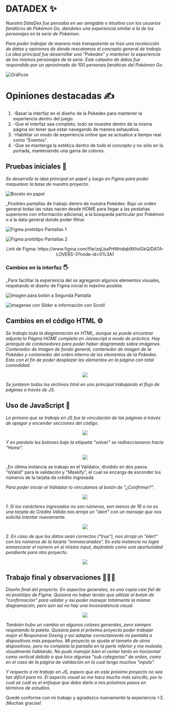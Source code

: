 # DATADEX ✨

_Nuestra DataDex fue pensaba en ser amigable e intuitiva con los usuarios fanáticos de Pokémon Go, dándoles una experiencia similar a la de los personajes en la serie de Pokémon._

_Para poder trabajar de manera más transparente se hizo una recolección de datos y opiniones de donde rescatamos el concepto general de trabajo. La idea principal fue desarrollar una "Pokedex" y mantener la experiencia de los mismos personajes de la serie. Este catastro de datos fue respondido por un aproximado de 100 personas fanáticas del Pokémon Go._

![Gráficos ](https://github.com/tanimikyu/Data-Lovers--Pokemon/blob/master/src/images/datos.jpg)

# Opiniones destacadas ✍
<ol>
<li>-Basar la interfaz en el diseño de la Pokedex para mantener la experiencia dentro del juego.</li>
<li>-Que el interfaz sea completo, todo se muestre dentro de la misma página sin tener que estar navegando de manera exhaustiva. </li>
<li>-Habilitar un modo de experiencia online que se actualice a tiempo real como "Eventos".</li>
<li>-Que se mantenga la estética dentro de todo el concepto y no sólo en la portada, manteniendo una gama de colores. </li>
</ol>

## Pruebas iniciales 🙌

_Se desarrollo la idea principal en papel y luego en Figma para poder maquetear la base de nuestro proyecto._

![Boceto en papel](https://github.com/tanimikyu/Data-Lovers--Pokemon/blob/master/src/images/prototipo.png)

_Posibles pantallas de trabajo dentro de nuestra Pokédex. Bajo un orden general todas las rutas nacen desde HOME para llegar a las pestañas superiores con información adicional, a la búsqueda particular por Pokémon o a la data general donde poder filtrar.

![Figma protótipo Pantallas 1](https://github.com/tanimikyu/Data-Lovers--Pokemon/blob/master/src/images/Figma1.png)

![Figma protótipo Pantallas 2](https://github.com/tanimikyu/Data-Lovers--Pokemon/blob/master/src/images/Figma2.png)

<div align="center">Link de Figma: https://www.figma.com/file/zqLbaPrtNhidqb9XIoIGkQ/DATA-LOVERS-3?node-id=0%3A1</div>

### Cambios en la interfaz 🖐

_Para facilitar la experiencia del se agregaron algunos elementos visuales, respetando el diseño de Figma inicial lo máximo posible.

![Imagen para botón a Segunda Pantalla](https://github.com/tanimikyu/FundacionesCV/blob/master/src/images/Pikachu1.png)

![Imagenes con Slider e información con Scroll](https://github.com/tanimikyu/FundacionesCV/blob/master/src/images/Pikachu2.png)

## Cambios en el código HTML ⚙️

_Se trabajo toda la diagramación en HTML, aunque se puede encontrar adjunta la Página HOME completa en Javascript a modo de práctica._
_Hay jerarquía de contenedores para poder haber diagramado sobre imágenes. Contenedor de imagen de fondo general, contenedor de imagen de la Pokédex y contenedor del orden interno de los elementos de la Pokedex. Esto con el fin de poder desplazar los elementos en la página con total comodidad._

 <p align="center"> 
    <img src="https://github.com/tanimikyu/FundacionesCV/blob/master/src/images/codigo.png">
 </p>
 
_Se juntaron todos los archivos html en uno principal trabajando el flujo de páginas a través de JS._


## Uso de JavaScript 🔐

_Lo primero que se trabajo en JS fue la vinculación de las páginas a través de apagar y encender secciones del código._

<p align="center"> 
    <img src="https://github.com/tanimikyu/FundacionesCV/blob/master/src/images/cambiopagina.png">
 </p>

_Y en paralelo los botones bajo la etiqueta "volver" se redireccionaron hacía "Home"._

<p align="center"> 
    <img src="https://github.com/tanimikyu/FundacionesCV/blob/master/src/images/JS1.jpg">
 </p>
  
_En última instancia se trabajo en el Validator, dividido en dos pasos. "IsValid" para la validación y "Maskify", el cual se encarga de esconder los números de la tarjeta de crédito ingresada

_Para poder iniciar el Validator lo vinculamos al botón de "¿Confirmar?"._

<p align="center"> 
    <img src="https://github.com/tanimikyu/FundacionesCV/blob/master/src/images/JS2.jpg">
 </p>

_1. Si los carácteres ingresados no son números, son menos de 16 o no es una tarjeta de Crédito Válida nos arroja un "alert" con un mensaje que nos solicita intentar nuevamente._

<p align="center"> 
    <img src="https://github.com/tanimikyu/FundacionesCV/blob/master/src/images/JS3.jpg">
 </p>
 
_2. En caso de que los datos sean correctos ("true"), nos arroja un "alert" con los números de la tarjeta "enmascarados". En esta instancia no logré enmascarar el número en el mismo input, dejándolo como una oportunidad pendiente para otro proyecto._

<p align="center"> 
    <img src="https://github.com/tanimikyu/FundacionesCV/blob/master/src/images/JS4.jpg">
 </p>

## Trabajo final y observaciones 🐰✨💖

_Diseño final del proyecto. En aspectos generales, es una copia casi fiel de mi protótipo de Figma. Quisiera no haber tenido que utilizar el botón de "confirmación" para validar y así poder manejar totalmente la misma diagramación, pero aún así no hay una inconsistencia visual._

<p align="center"> 
    <img src="https://github.com/tanimikyu/FundacionesCV/blob/master/src/images/finalfinal.jpg">
 </p>

_También hubo un cambio en algunos colores generales, pero siempre respetando la paleta. Quisiera para el próximo proyecto poder trabajar mejor el Responsive Desing y así adaptar correctamente mi pantalla a dispositivos más pequeños. Mi proyecto se ajusta al tamaño de otros dispositivos, pero no completa la pantalla en la parte inferior y me molesta, visualmente hablando. No pude manejar bien el center tanto en horizontal como vertical debido a que hice algunas "sub categorias" de orden, como en el caso de la página de validación en la cual tengo muchos "inputs"._

_Y respecto a mi trabajo en JS, espero que en este próximo proyecto no sea tan difícil para mi. El aspecto visual se me hace mucho más sencillo, por lo cual sé cuál es el enfoque que debo darle a mis próximos pasos en términos de estudios._


Quedé conforme con mi trabajo y agradezco nuevamente la experiencia <3. 
¡Muchas gracias!
